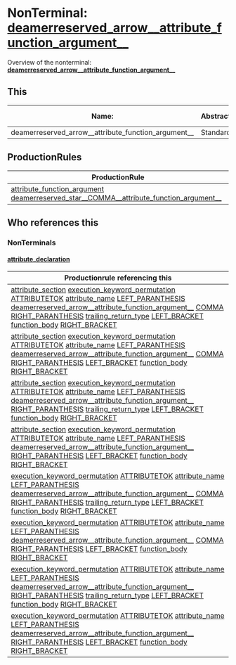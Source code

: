 # NonTerminal: **[deamerreserved_arrow__attribute_function_argument__](./deamerreserved_arrow__attribute_function_argument__.md)**

Overview of the nonterminal: **[deamerreserved_arrow__attribute_function_argument__](./deamerreserved_arrow__attribute_function_argument__.md)**



## This

| Name:                | Abstraction:    | Is Inlined |
| -------------------- | --------------- | ---------- |
| deamerreserved_arrow__attribute_function_argument__ | Standard | Yes |



## ProductionRules

| ProductionRule |
| ---- |
| [attribute_function_argument](./attribute_function_argument.md) [deamerreserved_star__COMMA__attribute_function_argument__](./deamerreserved_star__COMMA__attribute_function_argument__.md)  |




## Who references this

### NonTerminals


#### [attribute_declaration](./../Grammar/attribute_declaration.md)

| Productionrule referencing this                      |
| ---------------------------------------------------- |
| [attribute_section](./attribute_section.md) [execution_keyword_permutation](./execution_keyword_permutation.md) [ATTRIBUTETOK](./../Lexicon/ATTRIBUTETOK.md) [attribute_name](./attribute_name.md) [LEFT_PARANTHESIS](./../Lexicon/LEFT_PARANTHESIS.md) [deamerreserved_arrow__attribute_function_argument__](./deamerreserved_arrow__attribute_function_argument__.md) [COMMA](./../Lexicon/COMMA.md) [RIGHT_PARANTHESIS](./../Lexicon/RIGHT_PARANTHESIS.md) [trailing_return_type](./trailing_return_type.md) [LEFT_BRACKET](./../Lexicon/LEFT_BRACKET.md) [function_body](./function_body.md) [RIGHT_BRACKET](./../Lexicon/RIGHT_BRACKET.md)  |
| [attribute_section](./attribute_section.md) [execution_keyword_permutation](./execution_keyword_permutation.md) [ATTRIBUTETOK](./../Lexicon/ATTRIBUTETOK.md) [attribute_name](./attribute_name.md) [LEFT_PARANTHESIS](./../Lexicon/LEFT_PARANTHESIS.md) [deamerreserved_arrow__attribute_function_argument__](./deamerreserved_arrow__attribute_function_argument__.md) [COMMA](./../Lexicon/COMMA.md) [RIGHT_PARANTHESIS](./../Lexicon/RIGHT_PARANTHESIS.md) [LEFT_BRACKET](./../Lexicon/LEFT_BRACKET.md) [function_body](./function_body.md) [RIGHT_BRACKET](./../Lexicon/RIGHT_BRACKET.md)  |
| [attribute_section](./attribute_section.md) [execution_keyword_permutation](./execution_keyword_permutation.md) [ATTRIBUTETOK](./../Lexicon/ATTRIBUTETOK.md) [attribute_name](./attribute_name.md) [LEFT_PARANTHESIS](./../Lexicon/LEFT_PARANTHESIS.md) [deamerreserved_arrow__attribute_function_argument__](./deamerreserved_arrow__attribute_function_argument__.md) [RIGHT_PARANTHESIS](./../Lexicon/RIGHT_PARANTHESIS.md) [trailing_return_type](./trailing_return_type.md) [LEFT_BRACKET](./../Lexicon/LEFT_BRACKET.md) [function_body](./function_body.md) [RIGHT_BRACKET](./../Lexicon/RIGHT_BRACKET.md)  |
| [attribute_section](./attribute_section.md) [execution_keyword_permutation](./execution_keyword_permutation.md) [ATTRIBUTETOK](./../Lexicon/ATTRIBUTETOK.md) [attribute_name](./attribute_name.md) [LEFT_PARANTHESIS](./../Lexicon/LEFT_PARANTHESIS.md) [deamerreserved_arrow__attribute_function_argument__](./deamerreserved_arrow__attribute_function_argument__.md) [RIGHT_PARANTHESIS](./../Lexicon/RIGHT_PARANTHESIS.md) [LEFT_BRACKET](./../Lexicon/LEFT_BRACKET.md) [function_body](./function_body.md) [RIGHT_BRACKET](./../Lexicon/RIGHT_BRACKET.md)  |
| [execution_keyword_permutation](./execution_keyword_permutation.md) [ATTRIBUTETOK](./../Lexicon/ATTRIBUTETOK.md) [attribute_name](./attribute_name.md) [LEFT_PARANTHESIS](./../Lexicon/LEFT_PARANTHESIS.md) [deamerreserved_arrow__attribute_function_argument__](./deamerreserved_arrow__attribute_function_argument__.md) [COMMA](./../Lexicon/COMMA.md) [RIGHT_PARANTHESIS](./../Lexicon/RIGHT_PARANTHESIS.md) [trailing_return_type](./trailing_return_type.md) [LEFT_BRACKET](./../Lexicon/LEFT_BRACKET.md) [function_body](./function_body.md) [RIGHT_BRACKET](./../Lexicon/RIGHT_BRACKET.md)  |
| [execution_keyword_permutation](./execution_keyword_permutation.md) [ATTRIBUTETOK](./../Lexicon/ATTRIBUTETOK.md) [attribute_name](./attribute_name.md) [LEFT_PARANTHESIS](./../Lexicon/LEFT_PARANTHESIS.md) [deamerreserved_arrow__attribute_function_argument__](./deamerreserved_arrow__attribute_function_argument__.md) [COMMA](./../Lexicon/COMMA.md) [RIGHT_PARANTHESIS](./../Lexicon/RIGHT_PARANTHESIS.md) [LEFT_BRACKET](./../Lexicon/LEFT_BRACKET.md) [function_body](./function_body.md) [RIGHT_BRACKET](./../Lexicon/RIGHT_BRACKET.md)  |
| [execution_keyword_permutation](./execution_keyword_permutation.md) [ATTRIBUTETOK](./../Lexicon/ATTRIBUTETOK.md) [attribute_name](./attribute_name.md) [LEFT_PARANTHESIS](./../Lexicon/LEFT_PARANTHESIS.md) [deamerreserved_arrow__attribute_function_argument__](./deamerreserved_arrow__attribute_function_argument__.md) [RIGHT_PARANTHESIS](./../Lexicon/RIGHT_PARANTHESIS.md) [trailing_return_type](./trailing_return_type.md) [LEFT_BRACKET](./../Lexicon/LEFT_BRACKET.md) [function_body](./function_body.md) [RIGHT_BRACKET](./../Lexicon/RIGHT_BRACKET.md)  |
| [execution_keyword_permutation](./execution_keyword_permutation.md) [ATTRIBUTETOK](./../Lexicon/ATTRIBUTETOK.md) [attribute_name](./attribute_name.md) [LEFT_PARANTHESIS](./../Lexicon/LEFT_PARANTHESIS.md) [deamerreserved_arrow__attribute_function_argument__](./deamerreserved_arrow__attribute_function_argument__.md) [RIGHT_PARANTHESIS](./../Lexicon/RIGHT_PARANTHESIS.md) [LEFT_BRACKET](./../Lexicon/LEFT_BRACKET.md) [function_body](./function_body.md) [RIGHT_BRACKET](./../Lexicon/RIGHT_BRACKET.md)  |



